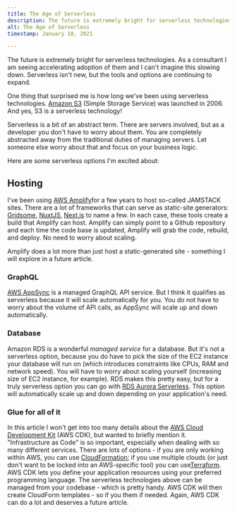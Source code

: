 ```yaml
---
title: The Age of Serverless
description: The future is extremely bright for serverless technologies. It's nothing new, but the tools and options are continuing to expand.
alt: The Age of Serverless
timestamp: January 18, 2021

---
```


The future is extremely bright for serverless technologies. As a consultant I am seeing accelerating adoption of them and I can't imagine this slowing down. Serverless isn't new, but the tools and options are continuing to expand.

One thing that surprised me is how long we've been using serverless technologies. [Amazon S3](https://aws.amazon.com/s3/) (Simple Storage Service) was launched in 2006. And yes, S3 is a serverless technology!

Serverless is a bit of an abstract term. There are servers involved, but as a developer you don't have to worry about them. You are completely abstracted away from the traditional duties of managing servers. Let someone else worry about that and focus on your business logic.

Here are some serverless options I'm excited about:

## Hosting
I've been using [AWS Amplify](https://aws.amazon.com/amplify/)for a few years to host so-called JAMSTACK sites. There are a lot of frameworks that can serve as static-site generators: [Gridsome](https://gridsome.org/), [NuxtJS](https://nuxtjs.org/), [Next.js](https://nextjs.org/) to name a few. In each case, these tools create a build that Amplify can host. Amplify can simply point to a Github repository and each time the code base is updated, Amplify will grab the code, rebuild, and deploy. No need to worry about scaling.

Amplify does a lot more than just host a static-generated site - something I will explore in a future article.

### GraphQL
[AWS AppSync](https://aws.amazon.com/appsync/) is a managed GraphQL API service. But I think it qualifies as serverless because it will scale automatically for you. You do not have to worry about the volume of API calls, as AppSync will scale up and down automatically.

### Database
Amazon RDS is a wonderful *managed service* for a database. But it's not a serverless option, because you do have to pick the size of the EC2 instance your database will run on (which introduces constraints like CPUs, RAM and network speed). You will have to worry about scaling yourself (increasing size of EC2 instance, for example). RDS makes this pretty easy, but for a truly serverless option you can go with [RDS Aurora Serverless](https://aws.amazon.com/rds/aurora/serverless/). This option will automatically scale up and down depending on your application's need.

### Glue for all of it
In this article I won't get into too many details about the [AWS Cloud Development Kit](https://aws.amazon.com/cdk/) (AWS CDK), but wanted to briefly mention it. "Infrastructure as Code" is so important, especially when dealing with so many different services. There are lots of options - if you are only working within AWS, you can use [CloudFormation](https://aws.amazon.com/cloudformation/); if you use multiple clouds (or just don't want to be locked into an AWS-specific tool) you can use[Terraform](https://www.terraform.io/). AWS CDK lets you define your application resources using your preferred programming language. The serverless technologies above can be managed from your codebase - which is pretty handy. AWS CDK will then create CloudForm templates - so if you them if needed. Again, AWS CDK can do a lot and deserves a future article.




